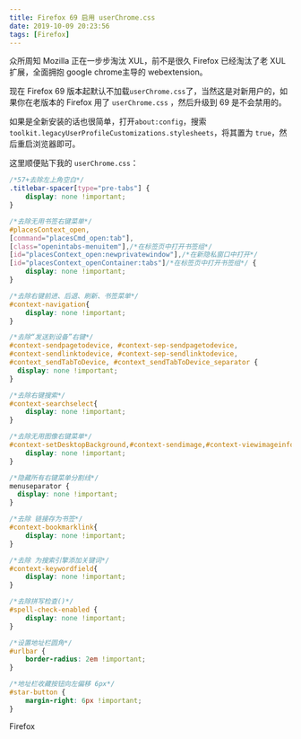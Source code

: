 ```yaml
---
title: Firefox 69 启用 userChrome.css
date: 2019-10-09 20:23:56
tags: [Firefox]
---
```






众所周知 Mozilla 正在一步步淘汰 XUL，前不是很久 Firefox 已经淘汰了老 XUL 扩展，全面拥抱 google chrome主导的 webextension。

现在 Firefox 69 版本起默认不加载`userChrome.css`了，当然这是对新用户的，如果你在老版本的 Firefox 用了 `userChrome.css` ，然后升级到 69 是不会禁用的。

如果是全新安装的话也很简单，打开`about:config`，搜索`toolkit.legacyUserProfileCustomizations.stylesheets`，将其置为 `true`，然后重启浏览器即可。

这里顺便贴下我的 `userChrome.css`：

```css
/*57+去除左上角空白*/
.titlebar-spacer[type="pre-tabs"] {
	display: none !important;
}

/*去除无用书签右键菜单*/
#placesContext_open,
[command="placesCmd_open:tab"], 
[class="openintabs-menuitem"],/*在标签页中打开书签组*/
[id="placesContext_open:newprivatewindow"],/*在新隐私窗口中打开*/
[id="placesContext_openContainer:tabs"]/*在标签页中打开书签组*/ {
	display: none !important;
}

/*去除右键前进、后退、刷新、书签菜单*/
#context-navigation{
	display: none !important;
}

/*去除“发送到设备”右键*/
#context-sendpagetodevice, #context-sep-sendpagetodevice,
#context-sendlinktodevice, #context-sep-sendlinktodevice,
#context_sendTabToDevice, #context_sendTabToDevice_separator {
  display: none !important;
}

/*去除右键搜索*/
#context-searchselect{
	display: none !important;
}

/*去除无用图像右键菜单*/
#context-setDesktopBackground,#context-sendimage,#context-viewimageinfo {
	display: none !important;
}

/*隐藏所有右键菜单分割线*/
menuseparator {
  display: none !important;
}

/*去除 链接存为书签*/
#context-bookmarklink{
	display: none !important;
}

/*去除 为搜索引擎添加关键词*/
#context-keywordfield{
	display: none !important;
}

/*去除拼写检查()*/
#spell-check-enabled {
	display: none !important;
}

/*设置地址栏圆角*/
#urlbar {
	border-radius: 2em !important;
}

/*地址栏收藏按钮向左偏移 6px*/
#star-button {
    margin-right: 6px !important;
}

```





Firefox